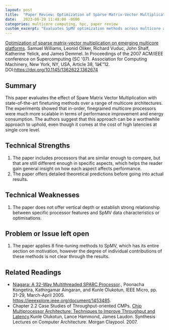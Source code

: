 ```yaml
---
layout: post
title:  "Paper Review: Optimization of Sparse Matrix-Vector Multiplication on Emerging Multicore Platforms"
date:   2023-08-29 11:48:00 -0600
categories: multicore computing, hpc, paper review
custom_excerpt: "Evaluates SpMV optimization methods across multicore architectures. Shows in-order, fine-grained multicores offer better scalability and energy efficiency despite single-core latency costs."
---
```

[Optimization of sparse matrix-vector multiplication on emerging multicore platforms](https://dl.acm.org/doi/10.1145/1362622.1362674). Samuel Williams, Leonid Oliker, Richard Vuduc, John Shalf, Katherine Yelick, and James Demmel. In Proceedings of the 2007 ACM/IEEE conference on Supercomputing (SC '07). Association for Computing Machinery, New York, NY, USA, Article 38, 1â€“12. DOI:https://doi.org/10.1145/1362622.1362674 
## Summary

This paper evaluates the effect of Spare Matrix Vector Multiplication with state-of-the-art finetuning methods over a range of multicore architectures. The experiments showed that in-order, finegrained multicore processors were much more scalable in terms of performance improvement and energy consumption. The authors suggest that this approach can be a worthwhile approach to uphold, even though it comes at the cost of high latencies at single core level.

## Technical Strengths

1. The paper includes processors that are similar enough to compare, but that are still different enough in specific aspects, which helps the reader gain general insight on how each aspect affects performance.
2. The paper offers detailed theoretical predictions before going into actual results.

## Technical Weaknesses

1. The paper does not offer vertical depth or establish strong relationship between specific processor features and SpMV data characteristics or optimisations.

## Problem or Issue left open

1. The paper applies 8 fine-tuning methods to SpMV, which has its entire section on motivation, however the degree of individual contributions of these methods is not clear through the results.

## Related Readings
* [Niagara: A 32-Way Multithreaded SPARC Processor](https://ieeexplore.ieee.org/document/1453485)., Poonacha Kongetira, Kathirgamar Aingaran, and Kunle Olukotun, IEEE Micro, pp. 21-29, March-April 2005. https://ieeexplore.ieee.org/document/1453485.
* Chapter 2.2 Case Studies of Throughput-oriented CMPs. [Chip Multiprocessor Architecture: Techniques to Improve Throughput and Latency](http://www.morganclaypool.com/doi/pdf/10.2200/S00093ED1V01Y200707CAC003).Kunle Olukotun, Lance Hammond, James Laudon. Synthesis Lectures on Computer Architecture. Morgan Claypool. 2007.